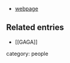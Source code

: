 

* [webpage](http://maths-people.anu.edu.au/~hallj/)

## Related entries

* [[GAGA]]

category: people